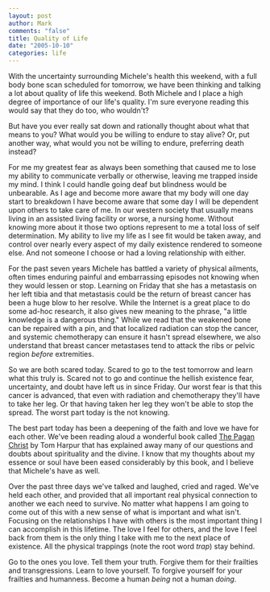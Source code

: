 ```yaml
--- 
layout: post
author: Mark
comments: "false"
title: Quality of Life
date: "2005-10-10"
categories: life
---
```

With the uncertainty surrounding Michele's health this weekend, with a full body bone scan scheduled for tomorrow, we have been thinking and talking a lot about quality of life this weekend. Both Michele and I place a high degree of importance of our life's quality. I'm sure everyone reading this would say that they do too, who wouldn't?

But have you ever really sat down and rationally thought about what that means to you? What would you be willing to endure to stay alive? Or, put another way, what would you not be willing to endure, preferring death instead?

For me my greatest fear as always been something that caused me to lose my ability to communicate verbally or otherwise, leaving me trapped inside my mind. I think I could handle going deaf but blindness would be unbearable. As I age and become more aware that my body will one day start to breakdown I have become aware that some day I will be dependent upon others to take care of me. In our western society that usually means living in an assisted living facility or worse, a nursing home. Without knowing more about it those two options represent to me a total loss of self determination. My ability to live my life as I see fit would be taken away, and control over nearly every aspect of my daily existence rendered to someone else. And not someone I choose or had a loving relationship with either.

For the past seven years Michele has battled a variety of physical ailments, often times enduring painful and embarrassing episodes not knowing when they would lessen or stop. Learning on Friday that she has a metastasis on her left tibia and that metastasis could be the return of breast cancer has been a huge blow to her resolve. While the Internet is a great place to do some ad-hoc research, it also gives new meaning to the phrase, "a little knowledge is a dangerous thing." While we read that the weakened bone can be repaired with a pin, and that localized radiation can stop the cancer, and systemic chemotherapy can ensure it hasn't spread elsewhere, we also understand that breast cancer metastases tend to attack the ribs or pelvic region <em>before</em> extremities.

So we are both scared today. Scared to go to the test tomorrow and learn what this truly is. Scared not to go and continue the hellish existence fear, uncertainty, and doubt have left us in since Friday. Our worst fear is that this cancer is advanced, that even with radiation and chemotherapy they'll have to take her leg. Or that having taken her leg they won't be able to stop the spread. The worst part today is the not knowing.

The best part today has been a deepening of the faith and love we have for each other. We've been reading aloud a wonderful book called <a href="http://www.amazon.com/exec/obidos/tg/detail/-/0802714498/qid=1128948754/sr=8-1/ref=pd_bbs_1/104-6628838-0530312?v=glance&amp;s=books&amp;n=507846" title="The Pagan Christ: Recovering the Lost Light">The Pagan Christ</a> by Tom Harpur that has explained away many of our questions and doubts about spirituality and the divine. I know that my thoughts about my essence or soul have been eased considerably by this book, and I believe that Michele's have as well.

Over the past three days we've talked and laughed, cried and raged. We've held each other, and provided that all important real physical connection to another we each need to survive. No matter what happens I am going to come out of this with a new sense of what is important and what isn't. Focusing on the relationships I have with others is the most important thing I can accomplish in this lifetime. The love I feel for others, and the love I feel back from them is the only thing I take with me to the next place of existence. All the physical trappings (note the root word <em>trap</em>) stay behind.

Go to the ones you love. Tell them your truth. Forgive them for their frailties and transgressions. Learn to love yourself. To forgive yourself for your frailties and humanness. Become a human <em>being</em> not a human <em>doing</em>.
